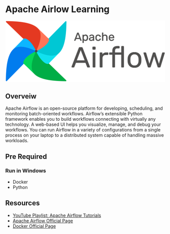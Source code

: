 # Apache Airlow Learning
![AirflowLogo](/asserts/docs/AirflowLogo.png)

## Overveiw
Apache Airflow is an open-source platform for developing, scheduling, and monitoring batch-oriented workflows. Airflow’s extensible Python framework enables you to build workflows connecting with virtually any technology. A web-based UI helps you visualize, manage, and debug your workflows. You can run Airflow in a variety of configurations  from a single process on your laptop to a distributed system capable of handling massive workloads.
## Pre Required
### Run in Windows
 - Docker
 - Python
## Resources

- [YouTube Playlist: Apache Airflow Tutorials](https://youtube.com/playlist?list=PLc2EZr8W2QIAI0cS1nZGNxoLzppb7XbqM&si=Whc3yNa4Co_XwXC4)
- [Apache Airflow Official Page](https://airflow.apache.org/)
- [Docker Official Page](https://www.docker.com/)